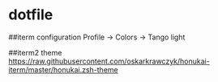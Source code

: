 # dotfile

##iterm configuration
Profile -> Colors -> Tango light

##iterm2 theme
https://raw.githubusercontent.com/oskarkrawczyk/honukai-iterm/master/honukai.zsh-theme
